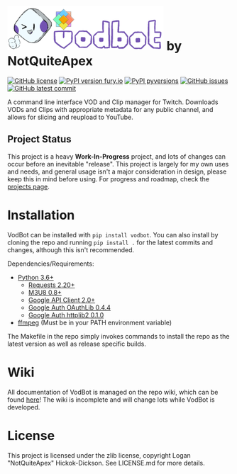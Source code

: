 # <img src="/assets/banner.png" alt="VodBot" height="100" /> by NotQuiteApex
[![GitHub license](https://badgen.net/github/license/NotQuiteApex/VodBot)](https://github.com/NotQuiteApex/VodBot/blob/master/LICENSE.md)
 [![PyPI version fury.io](https://badge.fury.io/py/vodbot.svg)](https://pypi.org/project/vodbot/) [![PyPI pyversions](https://img.shields.io/pypi/pyversions/vodbot.svg)](https://pypi.org/project/vodbot/) [![GitHub issues](https://img.shields.io/github/issues/NotQuiteApex/VodBot.svg)](https://gitHub.com/NotQuiteApex/VodBot/issues/)
[![GitHub latest commit](https://badgen.net/github/last-commit/NotQuiteApex/VodBot)](https://gitHub.com/NotQuiteApex/VodBot/commit/)



A command line interface VOD and Clip manager for Twitch. Downloads VODs and Clips with appropriate metadata for any public channel, and allows for slicing and reupload to YouTube.

## Project Status
This project is a heavy **Work-In-Progress** project, and lots of changes can occur before an inevitable "release". This project is largely for my own uses and needs, and general usage isn't a major consideration in design, please keep this in mind before using. For progress and roadmap, check the [projects page](https://github.com/NotQuiteApex/VodBot/projects).

# Installation
VodBot can be installed with `pip install vodbot`. You can also install by cloning the repo and running `pip install .` for the latest commits and changes, although this isn't recommended.

Dependencies/Requirements:
* [Python 3.6+](https://www.python.org/)
    * [Requests 2.20+](https://pypi.org/project/requests/)
    * [M3U8 0.8+](https://pypi.org/project/m3u8/)
    * [Google API Client 2.0+](https://pypi.org/project/google-api-python-client/)
    * [Google Auth OAuthLib 0.4.4](https://pypi.org/project/google-auth-oauthlib/)
    * [Google Auth httplib2 0.1.0](https://pypi.org/project/google-auth-httplib2/)
* [ffmpeg](https://www.ffmpeg.org/) (Must be in your PATH environment variable)

The Makefile in the repo simply invokes commands to install the repo as the latest version as well as release specific builds.

# Wiki
All documentation of VodBot is managed on the repo wiki, which can be found [here](https://github.com/NotQuiteApex/VodBot/wiki)! The wiki is incomplete and will change lots while VodBot is developed.

# License
This project is licensed under the zlib license, copyright Logan "NotQuiteApex" Hickok-Dickson. See LICENSE.md for more details.
